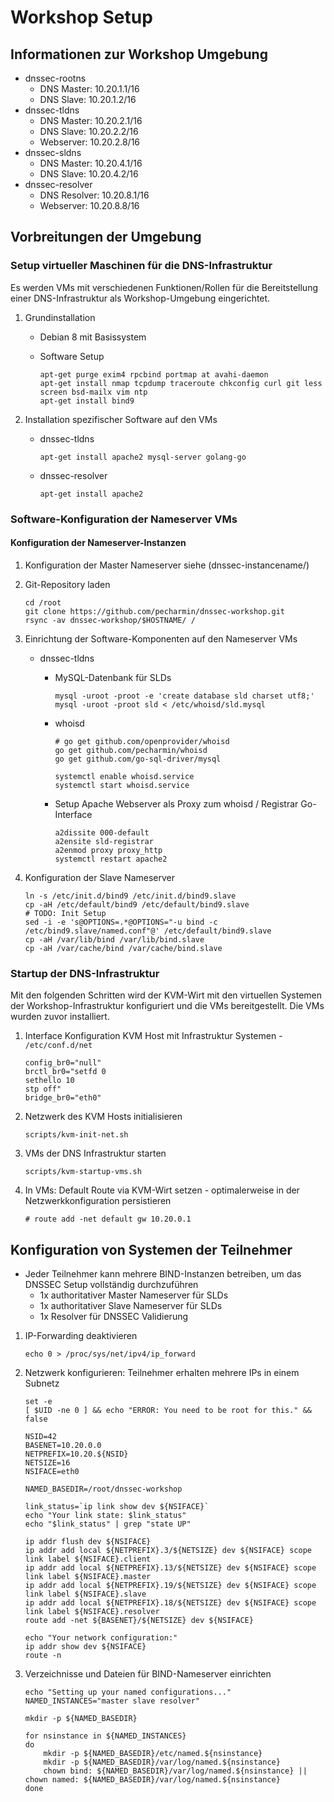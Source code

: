 # Workshop Setup

## Informationen zur Workshop Umgebung
* dnssec-rootns
  * DNS Master:   10.20.1.1/16
  * DNS Slave:    10.20.1.2/16
* dnssec-tldns
  * DNS Master:   10.20.2.1/16
  * DNS Slave:    10.20.2.2/16
  * Webserver:    10.20.2.8/16
* dnssec-sldns
  * DNS Master:   10.20.4.1/16
  * DNS Slave:    10.20.4.2/16
* dnssec-resolver
  * DNS Resolver: 10.20.8.1/16
  * Webserver:    10.20.8.8/16

## Vorbreitungen der Umgebung

### Setup virtueller Maschinen für die DNS-Infrastruktur

Es werden VMs mit verschiedenen Funktionen/Rollen für die Bereitstellung einer DNS-Infrastruktur als Workshop-Umgebung eingerichtet.

1. Grundinstallation
   * Debian 8 mit Basissystem

   * Software Setup
        ```
        apt-get purge exim4 rpcbind portmap at avahi-daemon
        apt-get install nmap tcpdump traceroute chkconfig curl git less screen bsd-mailx vim ntp
        apt-get install bind9
        ```

2. Installation spezifischer Software auf den VMs
   * dnssec-tldns
        ```
        apt-get install apache2 mysql-server golang-go
        ```

   * dnssec-resolver
        ```
        apt-get install apache2
        ```


### Software-Konfiguration der Nameserver VMs

#### Konfiguration der Nameserver-Instanzen
1. Konfiguration der Master Nameserver
   siehe (dnssec-instancename/)

1. Git-Repository laden
     ```
     cd /root
     git clone https://github.com/pecharmin/dnssec-workshop.git
     rsync -av dnssec-workshop/$HOSTNAME/ /
     ```

1. Einrichtung der Software-Komponenten auf den Nameserver VMs
   * dnssec-tldns
     * MySQL-Datenbank für SLDs
         ```
         mysql -uroot -proot -e 'create database sld charset utf8;'
         mysql -uroot -proot sld < /etc/whoisd/sld.mysql
         ```

     * whoisd
         ```
         # go get github.com/openprovider/whoisd
         go get github.com/pecharmin/whoisd
         go get github.com/go-sql-driver/mysql

         systemctl enable whoisd.service
         systemctl start whoisd.service
         ```

     * Setup Apache Webserver als Proxy zum whoisd / Registrar Go-Interface
         ```
         a2dissite 000-default
         a2ensite sld-registrar
         a2enmod proxy proxy_http
         systemctl restart apache2
         ```

2. Konfiguration der Slave Nameserver
	```
	ln -s /etc/init.d/bind9 /etc/init.d/bind9.slave
	cp -aH /etc/default/bind9 /etc/default/bind9.slave
	# TODO: Init Setup
	sed -i -e 's@OPTIONS=.*@OPTIONS="-u bind -c /etc/bind9.slave/named.conf"@' /etc/default/bind9.slave
	cp -aH /var/lib/bind /var/lib/bind.slave
	cp -aH /var/cache/bind /var/cache/bind.slave
	```


### Startup der DNS-Infrastruktur

Mit den folgenden Schritten wird der KVM-Wirt mit den virtuellen Systemen der Workshop-Infrastruktur konfiguriert und die VMs bereitgestellt. Die VMs wurden zuvor installiert.

1. Interface Konfiguration KVM Host mit Infrastruktur Systemen - `/etc/conf.d/net`
	```
	config_br0="null"
	brctl_br0="setfd 0
	sethello 10
	stp off"
	bridge_br0="eth0"
	```

2. Netzwerk des KVM Hosts initialisieren
	```
	scripts/kvm-init-net.sh
	```

3. VMs der DNS Infrastruktur starten
	```
	scripts/kvm-startup-vms.sh
	```

4. In VMs: Default Route via KVM-Wirt setzen - optimalerweise in der Netzwerkkonfiguration persistieren
	```
	# route add -net default gw 10.20.0.1
	```


## Konfiguration von Systemen der Teilnehmer

* Jeder Teilnehmer kann mehrere BIND-Instanzen betreiben, um das DNSSEC Setup vollständig durchzuführen
  * 1x authoritativer Master Nameserver für SLDs
  * 1x authoritativer Slave Nameserver für SLDs
  * 1x Resolver für DNSSEC Validierung

1. IP-Forwarding deaktivieren
	```
	echo 0 > /proc/sys/net/ipv4/ip_forward
	```

2. Netzwerk konfigurieren: Teilnehmer erhalten mehrere IPs in einem Subnetz
	```
	set -e
	[ $UID -ne 0 ] && echo "ERROR: You need to be root for this." && false

	NSID=42
	BASENET=10.20.0.0
	NETPREFIX=10.20.${NSID}
	NETSIZE=16
	NSIFACE=eth0
	
	NAMED_BASEDIR=/root/dnssec-workshop
	
	link_status=`ip link show dev ${NSIFACE}`
	echo "Your link state: $link_status"
	echo "$link_status" | grep "state UP"
	
	ip addr flush dev ${NSIFACE}
	ip addr add local ${NETPREFIX}.3/${NETSIZE} dev ${NSIFACE} scope link label ${NSIFACE}.client
	ip addr add local ${NETPREFIX}.13/${NETSIZE} dev ${NSIFACE} scope link label ${NSIFACE}.master
	ip addr add local ${NETPREFIX}.19/${NETSIZE} dev ${NSIFACE} scope link label ${NSIFACE}.slave
	ip addr add local ${NETPREFIX}.18/${NETSIZE} dev ${NSIFACE} scope link label ${NSIFACE}.resolver
	route add -net ${BASENET}/${NETSIZE} dev ${NSIFACE}
	
	echo "Your network configuration:"
	ip addr show dev ${NSIFACE}
	route -n
	```
	
3. Verzeichnisse und Dateien für BIND-Nameserver einrichten
	```
	echo "Setting up your named configurations..."
	NAMED_INSTANCES="master slave resolver"
	
	mkdir -p ${NAMED_BASEDIR}
	
	for nsinstance in ${NAMED_INSTANCES}
	do
		mkdir -p ${NAMED_BASEDIR}/etc/named.${nsinstance}
		mkdir -p ${NAMED_BASEDIR}/var/log/named.${nsinstance}
		chown bind: ${NAMED_BASEDIR}/var/log/named.${nsinstance} || chown named: ${NAMED_BASEDIR}/var/log/named.${nsinstance}
	done
	```
